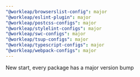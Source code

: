 ```yaml
---
"@workleap/browserslist-config": major
"@workleap/eslint-plugin": major
"@workleap/postcss-configs": major
"@workleap/stylelint-configs": major
"@workleap/swc-configs": major
"@workleap/tsup-configs": major
"@workleap/typescript-configs": major
"@workleap/webpack-configs": major
---
```


New start, every package has a major version bump
